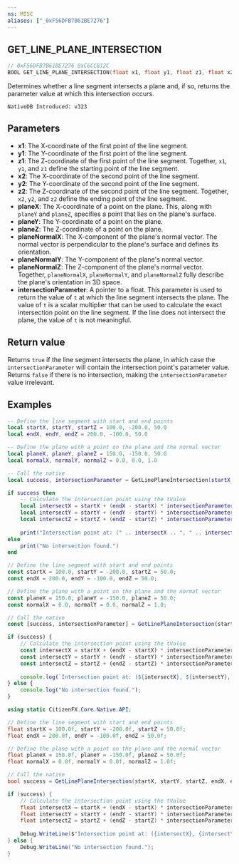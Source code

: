 ```yaml
---
ns: MISC
aliases: ["_0xF56DFB7B61BE7276"]
---
```

## GET_LINE_PLANE_INTERSECTION

```c
// 0xF56DFB7B61BE7276 0xC6CC812C
BOOL GET_LINE_PLANE_INTERSECTION(float x1, float y1, float z1, float x2, float y2, float z2, float planeX, float planeY, float planeZ, float planeNormalX, float planeNormalY, float planeNormalZ, float* intersectionParameter);
```

Determines whether a line segment intersects a plane and, if so, returns the parameter value at which this intersection occurs.

```
NativeDB Introduced: v323
```

## Parameters
* **x1**: The X-coordinate of the first point of the line segment.
* **y1**: The Y-coordinate of the first point of the line segment.
* **z1**: The Z-coordinate of the first point of the line segment. Together, `x1`, `y1`, and `z1` define the starting point of the line segment.
* **x2**: The X-coordinate of the second point of the line segment.
* **y2**: The Y-coordinate of the second point of the line segment.
* **z2**: The Z-coordinate of the second point of the line segment. Together, `x2`, `y2`, and `z2` define the ending point of the line segment.
* **planeX**: The X-coordinate of a point on the plane. This, along with `planeY` and `planeZ`, specifies a point that lies on the plane's surface.
* **planeY**: The Y-coordinate of a point on the plane.
* **planeZ**: The Z-coordinate of a point on the plane.
* **planeNormalX**: The X-component of the plane's normal vector. The normal vector is perpendicular to the plane's surface and defines its orientation.
* **planeNormalY**: The Y-component of the plane's normal vector.
* **planeNormalZ**: The Z-component of the plane's normal vector. Together, `planeNormalX`, `planeNormalY`, and `planeNormalZ` fully describe the plane's orientation in 3D space.
* **intersectionParameter**: A pointer to a float. This parameter is used to return the value of `t` at which the line segment intersects the plane. The value of `t` is a scalar multiplier that can be used to calculate the exact intersection point on the line segment. If the line does not intersect the plane, the value of `t` is not meaningful.

## Return value
Returns `true` if the line segment intersects the plane, in which case the `intersectionParameter` will contain the intersection point's parameter value. Returns `false` if there is no intersection, making the `intersectionParameter` value irrelevant.

## Examples
```lua
-- Define the line segment with start and end points
local startX, startY, startZ = 100.0, -200.0, 50.0
local endX, endY, endZ = 200.0, -100.0, 50.0

-- Define the plane with a point on the plane and the normal vector
local planeX, planeY, planeZ = 150.0, -150.0, 50.0
local normalX, normalY, normalZ = 0.0, 0.0, 1.0

-- Call the native
local success, intersectionParameter = GetLinePlaneIntersection(startX, startY, startZ, endX, endY, endZ, planeX, planeY, planeZ, normalX, normalY, normalZ, intersectionParameter)

if success then
    -- Calculate the intersection point using the tValue
    local intersectX = startX + (endX - startX) * intersectionParameter
    local intersectY = startY + (endY - startY) * intersectionParameter
    local intersectZ = startZ + (endZ - startZ) * intersectionParameter
    
    print("Intersection point at: (" .. intersectX .. ", " .. intersectY .. ", " .. intersectZ .. ")")
else
    print("No intersection found.")
end
```

```js
// Define the line segment with start and end points
const startX = 100.0, startY = -200.0, startZ = 50.0;
const endX = 200.0, endY = -100.0, endZ = 50.0;

// Define the plane with a point on the plane and the normal vector
const planeX = 150.0, planeY = -150.0, planeZ = 50.0;
const normalX = 0.0, normalY = 0.0, normalZ = 1.0;

// Call the native
const [success, intersectionParameter] = GetLinePlaneIntersection(startX, startY, startZ, endX, endY, endZ, planeX, planeY, planeZ, normalX, normalY, normalZ, intersectionParameter);

if (success) {
    // Calculate the intersection point using the tValue
    const intersectX = startX + (endX - startX) * intersectionParameter;
    const intersectY = startY + (endY - startY) * intersectionParameter;
    const intersectZ = startZ + (endZ - startZ) * intersectionParameter;
    
    console.log(`Intersection point at: (${intersectX}, ${intersectY}, ${intersectZ})`);
} else {
    console.log("No intersection found.");
}
```

```csharp
using static CitizenFX.Core.Native.API;

// Define the line segment with start and end points
float startX = 100.0f, startY = -200.0f, startZ = 50.0f;
float endX = 200.0f, endY = -100.0f, endZ = 50.0f;

// Define the plane with a point on the plane and the normal vector
float planeX = 150.0f, planeY = -150.0f, planeZ = 50.0f;
float normalX = 0.0f, normalY = 0.0f, normalZ = 1.0f;

// Call the native
bool success = GetLinePlaneIntersection(startX, startY, startZ, endX, endY, endZ, planeX, planeY, planeZ, normalX, normalY, normalZ, out float intersectionParameter);

if (success) {
    // Calculate the intersection point using the tValue
    float intersectX = startX + (endX - startX) * intersectionParameter;
    float intersectY = startY + (endY - startY) * intersectionParameter;
    float intersectZ = startZ + (endZ - startZ) * intersectionParameter;
    
    Debug.WriteLine($"Intersection point at: ({intersectX}, {intersectY}, {intersectZ})");
} else {
    Debug.WriteLine("No intersection found.");
}
```